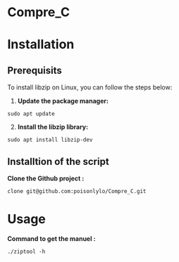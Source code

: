 # Compre_C

# Installation

## Prerequisits 

To install libzip on Linux, you can follow the steps below:

1. **Update the package manager:**

`sudo apt update`


2. **Install the libzip library:**

`sudo apt install libzip-dev`

## Installtion of the script 

**Clone the Github project :**

`clone git@github.com:poisonlylo/Compre_C.git`


# Usage

**Command to get the manuel :**

``./ziptool -h`` 

